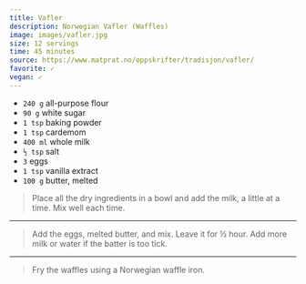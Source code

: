 ```yaml
---
title: Vafler
description: Norwegian Vafler (Waffles)
image: images/vafler.jpg
size: 12 servings
time: 45 minutes
source: https://www.matprat.no/oppskrifter/tradisjon/vafler/
favorite: ✓
vegan: ✓
---
```


* `240 g` all-purpose flour
* `90 g` white sugar
* `1 tsp` baking powder
* `1 tsp` cardemom
* `400 ml` whole milk
* `½ tsp` salt
* `3` eggs
* `1 tsp` vanilla extract
* `100 g` butter, melted

> Place all the dry ingredients in a bowl and add the milk, a little at a time. Mix well each time. 

---

> Add the eggs, melted butter, and mix. Leave it for ½ hour. Add more milk or water if the batter is too tick.

---

> Fry the waffles using a Norwegian waffle iron.